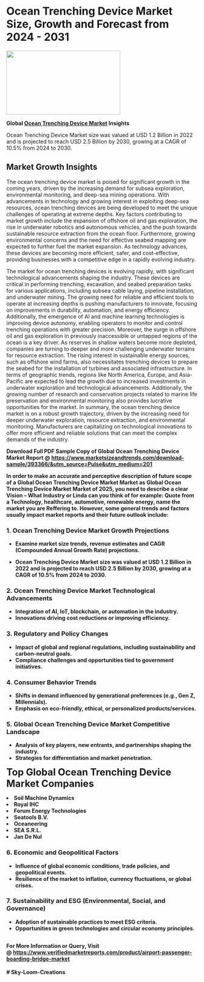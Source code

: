 <H1>Ocean Trenching Device Market Size, Growth and Forecast from 2024 - 2031</H1><img class="aligncenter size-medium wp-image-584254" src="https://thirdeyenews.in/wp-content/uploads/2024/09/Global-Market-Research-300x168.jpeg" alt="" width="300" height="168" /><p><strong>Global&nbsp;<a href="https://www.marketsizeandtrends.com/download-sample/393366/&amp;utm_source=Pulse&amp;utm_medium=201">Ocean Trenching Device Market</a> Insights</strong></p><p>Ocean Trenching Device Market size was valued at USD 1.2 Billion in 2022 and is projected to reach USD 2.5 Billion by 2030, growing at a CAGR of 10.5% from 2024 to 2030.</p><p><h2>Market Growth Insights</h2> <p>The ocean trenching device market is poised for significant growth in the coming years, driven by the increasing demand for subsea exploration, environmental monitoring, and deep-sea mining operations. With advancements in technology and growing interest in exploiting deep-sea resources, ocean trenching devices are being developed to meet the unique challenges of operating at extreme depths. Key factors contributing to market growth include the expansion of offshore oil and gas exploration, the rise in underwater robotics and autonomous vehicles, and the push towards sustainable resource extraction from the ocean floor. Furthermore, growing environmental concerns and the need for effective seabed mapping are expected to further fuel the market expansion. As technology advances, these devices are becoming more efficient, safer, and cost-effective, providing businesses with a competitive edge in a rapidly evolving industry.</p> <p><strong></strong></p> <p>The market for ocean trenching devices is evolving rapidly, with significant technological advancements shaping the industry. These devices are critical in performing trenching, excavation, and seabed preparation tasks for various applications, including subsea cable laying, pipeline installation, and underwater mining. The growing need for reliable and efficient tools to operate at increasing depths is pushing manufacturers to innovate, focusing on improvements in durability, automation, and energy efficiency. Additionally, the emergence of AI and machine learning technologies is improving device autonomy, enabling operators to monitor and control trenching operations with greater precision. Moreover, the surge in offshore oil and gas exploration in previously inaccessible or untapped regions of the ocean is a key driver. As reserves in shallow waters become more depleted, companies are turning to deeper and more challenging underwater terrains for resource extraction. The rising interest in sustainable energy sources, such as offshore wind farms, also necessitates trenching devices to prepare the seabed for the installation of turbines and associated infrastructure. In terms of geographic trends, regions like North America, Europe, and Asia-Pacific are expected to lead the growth due to increased investments in underwater exploration and technological advancements. Additionally, the growing number of research and conservation projects related to marine life preservation and environmental monitoring also provides lucrative opportunities for the market. In summary, the ocean trenching device market is on a robust growth trajectory, driven by the increasing need for deeper underwater exploration, resource extraction, and environmental monitoring. Manufacturers are capitalizing on technological innovations to offer more efficient and reliable solutions that can meet the complex demands of the industry. <p><strong></p><p><span class=""><strong>Download Full PDF Sample Copy of Global Ocean Trenching Device Market Report</strong> @ <a href="https://www.marketsizeandtrends.com/download-sample/393366/&amp;utm_source=Pulse&amp;utm_medium=201" target="_blank">https://www.marketsizeandtrends.com/download-sample/393366/&amp;utm_source=Pulse&amp;utm_medium=201</a></span></p><p>In order to make an accurate and perceptive description of future scope of a Global&nbsp;Ocean Trenching Device Market Market as Global&nbsp;Ocean Trenching Device Market Market of 2025, you need to describe a clear Vision &ndash; What Industry or Linda can you think of for example: Quote from a Technology, healthcare, automotive, renewable energy, name the market you are Reffering to. However, some general trends and factors usually impact market reports and their future outlook include:</p><h3>1.&nbsp;<strong>Ocean Trenching Device Market Growth Projections</strong></h3><ul><li>Examine market size trends, revenue estimates and CAGR (Compounded Annual Growth Rate) projections.</li><li><p>Ocean Trenching Device Market size was valued at USD 1.2 Billion in 2022 and is projected to reach USD 2.5 Billion by 2030, growing at a CAGR of 10.5% from 2024 to 2030.</p></li></ul><h3>2.&nbsp;<strong>Ocean Trenching Device Market Technological Advancements</strong></h3><ul><li>Integration of AI, IoT, blockchain, or automation in the industry.</li><li>Innovations driving cost reductions or improving efficiency.</li></ul><h3>3.&nbsp;<strong>Regulatory and Policy Changes</strong></h3><ul><li>Impact of global and regional regulations, including sustainability and carbon-neutral goals.</li><li>Compliance challenges and opportunities tied to government initiatives.</li></ul><h3>4.&nbsp;<strong>Consumer Behavior Trends</strong></h3><ul><li>Shifts in demand influenced by generational preferences (e.g., Gen Z, Millennials).</li><li>Emphasis on eco-friendly, ethical, or personalized products/services.</li></ul><h3>5.&nbsp;<strong>Global Ocean Trenching Device Market Competitive Landscape</strong></h3><ul><li>Analysis of key players, new entrants, and partnerships shaping the industry.</li><li>Strategies for differentiation and market penetration.</li></ul><p data-pm-slice="1 1 []"><span style="color: inherit; font-family: inherit; font-size: 25px;">Top Global Ocean Trenching Device Market Companies</span></p><div class="" data-test-id=""><p><li>Soil Machine Dynamics</li><li> Royal IHC</li><li> Forum Energy Technologies</li><li> Seatools B.V.</li><li> Oceaneering</li><li> SEA S.R.L.</li><li> Jan De Nul</li></p></div><h3>6.&nbsp;<strong>Economic and Geopolitical Factors</strong></h3><ul><li>Influence of global economic conditions, trade policies, and geopolitical events.</li><li>Resilience of the market to inflation, currency fluctuations, or global crises.</li></ul><h3>7.&nbsp;<strong>Sustainability and ESG (Environmental, Social, and Governance)</strong></h3><ul><li>Adoption of sustainable practices to meet ESG criteria.</li><li>Opportunities in green technologies and circular economy principles.</li></ul><h2><strong style="font-size: 14px;">For More Information or Query, Visit @&nbsp;</strong><a style="background-color: #ffffff; font-size: 14px;" href="https://www.marketsizeandtrends.com/report/ocean-trenching-device-market/" target="_blank">https://www.verifiedmarketreports.com/product/airport-passenger-boarding-bridge-market</a></h2># Sky-Loom-Creations
